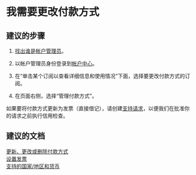 <properties
    pageTitle="I need to change the payment method"
    description="我需要更改付款方式"
    service="microsoft.billing"
    resource="billing"
    authors="jlian"
    displayOrder="2"
    selfHelpType="resource"
    supportTopicIds=""
    resourceTags=""
    productPesIds=""
    cloudEnvironments="public"
/>


# <a name="i-need-to-change-the-payment-method"></a>我需要更改付款方式

## <a name="recommended-steps"></a>**建议的步骤**

1. [找出谁是帐户管理员](data-blade:Microsoft_Azure_Billing.SubscriptionPropertiesBlade)。

2. 以帐户管理员身份登录到[帐户中心](https://account.windowsazure.com/Subscriptions)。

3. 在“单击某个订阅以查看详细信息和使用情况”下面，选择要更改付款方式的订阅。

4. 在页面右侧，选择“管理付款方式”。

如果要将付款方式更新为发票（直接借记），请创建[支持请求](data-blade:Microsoft_Azure_Support.NewSupportRequestBlade)，以便我们在批准你的请求之前执行信用检查。

## <a name="recommended-documents"></a>**建议的文档**

[更新、更改或删除付款方式](https://docs.microsoft.com/azure/billing/billing-how-to-change-credit-card)<br>
[设置发票](https://azure.microsoft.com/pricing/invoicing/)<br>
[支持的国家/地区和货币](https://azure.microsoft.com/pricing/faq/)<br>

